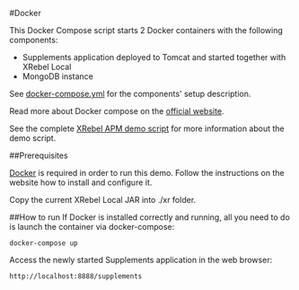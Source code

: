 #Docker

This Docker Compose script starts 2 Docker containers with the following components:

- Supplements application deployed to Tomcat and started together with XRebel Local
- MongoDB instance

See [docker-compose.yml](docker-compose.yml) for the components' setup description.

Read more about Docker compose on the [official website](https://docs.docker.com/compose/).

See the complete [XRebel APM demo script](https://docs.google.com/a/zeroturnaround.com/document/d/1mdsDi3mu3Zy9r_0TZLKD6llTXsePceIUlGWdfdrJRt0/edit?usp=sharing) for more information about the demo script.

##Prerequisites

[Docker](https://docs.docker.com/) is required in order to run this demo. Follow the instructions on the website how to install and configure it.

Copy the current XRebel Local JAR into ./xr folder.

##How to run
If Docker is installed correctly and running, all you need to do is launch the container via docker-compose:
```
docker-compose up
```

Access the newly started Supplements application in the web browser:
```
http://localhost:8888/supplements
```